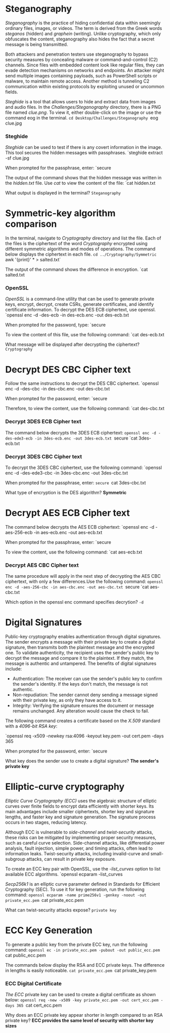 # Steganography

_Steganography_ is the practice of hiding confidential data within seemingly ordinary files, images, or videos. The term is derived from the Greek words _steganos_ (hidden) and _graphein_ (writing). Unlike cryptography, which only obfuscates the content, steganography also hides the fact that a secret message is being transmitted.

Both attackers and penetration testers use steganography to bypass security measures by concealing malware or command-and-control (C2) channels. Since files with embedded content look like regular files, they can evade detection mechanisms on networks and endpoints. An attacker might send multiple images containing payloads, such as PowerShell scripts or malware, to maintain remote access. Another method is tunneling C2 communication within existing protocols by exploiting unused or uncommon fields.

_Steghide_ is a tool that allows users to hide and extract data from images and audio files. In the _Challenges/Steganography_ directory, there is a PNG file named _clue.png_. To view it, either double-click on the image or use the command eog in the terminal.
`cd Desktop/Challenges/Steganography
`eog clue.jpg
### Steghide

_Steghide_ can be used to test if there is any covert information in the image. This tool secures the hidden messages with passphrases.
`steghide extract -sf clue.jpg

When prompted for the passphrase, enter:
`secure

The output of the command shows that the hidden message was written in the _hidden.txt_ file. Use _cat_ to view the content of the file:
`cat hidden.txt

What output is displayed in the terminal? `Steganography`
# Symmetric-key algorithm comparison

In the terminal, navigate to _Cryptography_ directory and list the file. Each of the files is the ciphertext of the word _Cryptography_ encrypted using different symmetric algorithms and modes of operations. The command below displays the ciphertext in each file.
`cd ../Cryptography/Symmetric
`awk '{print}' * > salted.txt`

The output of the command shows the difference in encryption.
`cat salted.txt
### OpenSSL

_OpenSSL_ is a command-line utility that can be used to generate private keys, encrypt, decrypt, create CSRs, generate certificates, and identify certificate information. To decrypt the DES ECB ciphertext, use openssl.
`openssl enc -d -des-ecb -in des-ecb.enc -out des-ecb.txt

When prompted for the password, type:
`secure

To view the content of this file, use the following command:
`cat des-ecb.txt

What message will be displayed after decrypting the ciphertext? `Cryptography`
# Decrypt DES CBC Cipher text

Follow the same instructions to decrypt the DES CBC ciphertext.
`openssl enc -d -des-cbc -in des-cbc.enc -out des-cbc.txt

When prompted for the password, enter:
`secure

Therefore, to view the content, use the following command:
`cat des-cbc.txt
### Decrypt 3DES ECB Cipher text

The command below decrypts the 3DES ECB ciphertext:
`openssl enc -d -des-ede3-ecb -in 3des-ecb.enc -out 3des-ecb.txt
`secure
`cat 3des-ecb.txt
### Decrypt 3DES CBC Cipher text

To decrypt the 3DES CBC ciphertext, use the following command:
`openssl enc -d -des-ede3-cbc -in 3des-cbc.enc -out 3des-cbc.txt

When prompted for the passphrase, enter:
`secure
`cat 3des-cbc.txt

What type of encryption is the DES algorithm? **Symmetric**
# Decrypt AES ECB Cipher text

The command below decrypts the AES ECB ciphertext:
`openssl enc -d -aes-256-ecb -in aes-ecb.enc -out aes-ecb.txt

When prompted for the passphrase, enter:
`secure

To view the content, use the following command:
`cat aes-ecb.txt

### Decrypt AES CBC Cipher text

The same procedure will apply in the next step of decrypting the AES CBC ciphertext, with only a few differences.Use the following command:
`openssl enc -d -aes-256-cbc -in aes-cbc.enc -out aes-cbc.txt
`secure
`cat aes-cbc.txt

Which option in the openssl enc command specifies decrytion? `-d`
# Digital Signatures

Public-key cryptography enables authentication through digital signatures. The sender encrypts a message with their private key to create a digital signature, then transmits both the plaintext message and the encrypted one. To validate authenticity, the recipient uses the sender's public key to decrypt the message and compare it to the plaintext. If they match, the message is authentic and untampered. The benefits of digital signatures include:

- Authentication: The receiver can use the sender's public key to confirm the sender's identity. If the keys don't match, the message is not authentic.
- Non-repudiation: The sender cannot deny sending a message signed with their private key, as only they have access to it.
- Integrity: Verifying the signature ensures the document or message remains unchanged. Any alteration would cause the check to fail.

The following command creates a certificate based on the _X.509_ standard with a _4096-bit RSA key_:

`openssl req -x509 -newkey rsa:4096 -keyout key.pem -out cert.pem -days 365

When prompted for the password, enter:
`secure

What key does the sender use to create a digital signature? **The sender's private key**
# Elliptic-curve cryptography

_Elliptic Curve Cryptography (ECC)_ uses the algebraic structure of elliptic curves over finite fields to encrypt data efficiently with shorter keys. Its main advantages include smaller ciphertexts, shorter key and signature lengths, and faster key and signature generation. The signature process occurs in two stages, reducing latency.

Although ECC is vulnerable to _side-channel_ and _twist-security_ attacks, these risks can be mitigated by implementing proper security measures, such as careful curve selection. Side-channel attacks, like differential power analysis, fault injection, simple power, and timing attacks, often lead to information leaks. Twist-security attacks, including invalid-curve and small-subgroup attacks, can result in private key exposure.

To create an ECC key pair with OpenSSL, use the _-list_curves_ option to list available ECC algorithms.
`openssl ecparam -list_curves

_Secp256k1_ is an elliptic curve parameter defined in Standards for Efficient Cryptography (SEC). To use it for key generation, run the following command:
`openssl ecparam -name prime256v1 -genkey -noout -out private_ecc.pem
`cat private_ecc.pem

What can twist-security attacks expose? `private key`
# ECC Key Generation

To generate a public key from the private ECC key, run the following command:
`openssl ec -in private_ecc.pem -pubout -out public_ecc.pem
`cat public_ecc.pem

The commands below display the RSA and ECC private keys. The difference in lengths is easily noticeable.
`cat private_ecc.pem
`cat private_key.pem
### ECC Digital Certificate

_The ECC_ private key can be used to create a digital certificate as shown below:
`openssl req -new -x509 -key private_ecc.pem -out cert_ecc.pem -days 365
`cat cert_ecc.pem

Why does an ECC private key appear shorter in length compared to an RSA private key? **ECC provides the same level of security with shorter key sizes**

